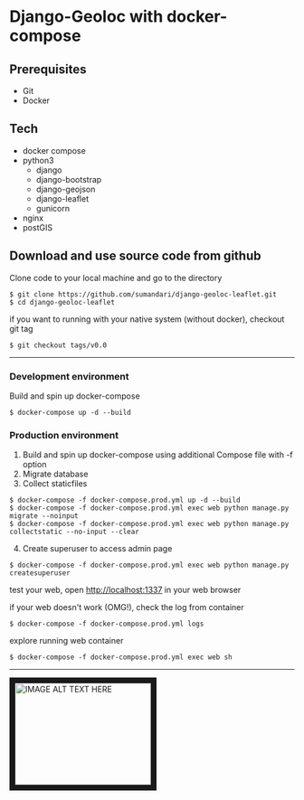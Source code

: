 # Django-Geoloc with docker-compose

## Prerequisites
- Git
- Docker

## Tech
- docker compose
- python3
    - django
    - django-bootstrap
    - django-geojson
    - django-leaflet
    - gunicorn
- nginx
- postGIS

## Download and use source code from github
Clone code to your local machine and go to the directory
```
$ git clone https://github.com/sumandari/django-geoloc-leaflet.git
$ cd django-geoloc-leaflet
```

if you want to running with your native system (without docker), checkout git tag

```
$ git checkout tags/v0.0
```

---
### Development environment

Build and spin up docker-compose

```
$ docker-compose up -d --build
```

### Production environment

1. Build and spin up docker-compose using additional Compose file with -f option
2. Migrate database
3. Collect staticfiles

```
$ docker-compose -f docker-compose.prod.yml up -d --build
$ docker-compose -f docker-compose.prod.yml exec web python manage.py migrate --noinput
$ docker-compose -f docker-compose.prod.yml exec web python manage.py collectstatic --no-input --clear
```

4. Create superuser to access admin page
```
$ docker-compose -f docker-compose.prod.yml exec web python manage.py createsuperuser
```

test your web, open [http://localhost:1337](http://localhost:1337) in your web browser

if your web doesn't work (OMG!), check the log from container

```
$ docker-compose -f docker-compose.prod.yml logs
```

explore running web container
```
$ docker-compose -f docker-compose.prod.yml exec web sh 
```

----
<a href="https://www.youtube.com/watch?v=XDxX80O2b5Q
" target="_blank"><img src="http://img.youtube.com/vi/XDxX80O2b5Q/0.jpg" 
alt="IMAGE ALT TEXT HERE" width="240" height="180" border="10" /></a>
